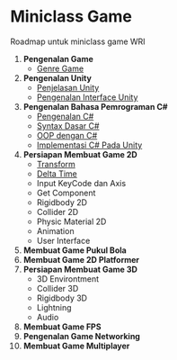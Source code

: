 # Miniclass Game

Roadmap untuk miniclass game WRI

1.  **Pengenalan Game**
    - [Genre Game](materi/topik1/genre-game.md)
2.  **Pengenalan Unity**
    - [Penjelasan Unity](materi/topik2/penjelasan-unity.md)
    - [Pengenalan Interface Unity](materi/topik2/pengenalan-interface-unity.md)
3.  **Pengenalan Bahasa Pemrograman C#**
    - [Pengenalan C#](materi/topik3/pengenalan-cSharp.md)
    - [Syntax Dasar C#](materi/topik3/syntax-dasar-cSharp.md)
    - [OOP dengan C#](materi/topik3/oop-dengan-cSharp.md)
    - [Implementasi C# Pada Unity](materi/topik3/implementasi-cSharp-pada-unity.md)
4.  **Persiapan Membuat Game 2D**
    - [Transform](materi/topik4/transform.md)
    - [Delta Time](materi/topik4/delta-time.md)
    - Input KeyCode dan Axis
    - Get Component
    - Rigidbody 2D
    - Collider 2D
    - Physic Material 2D
    - Animation
    - User Interface
5.  **Membuat Game Pukul Bola**
6.  **Membuat Game 2D Platformer**
7.  **Persiapan Membuat Game 3D**
    - 3D Environtment
    - Collider 3D
    - Rigidbody 3D
    - Lightning
    - Audio
8.  **Membuat Game FPS**
9.  **Pengenalan Game Networking**
10. **Membuat Game Multiplayer**
